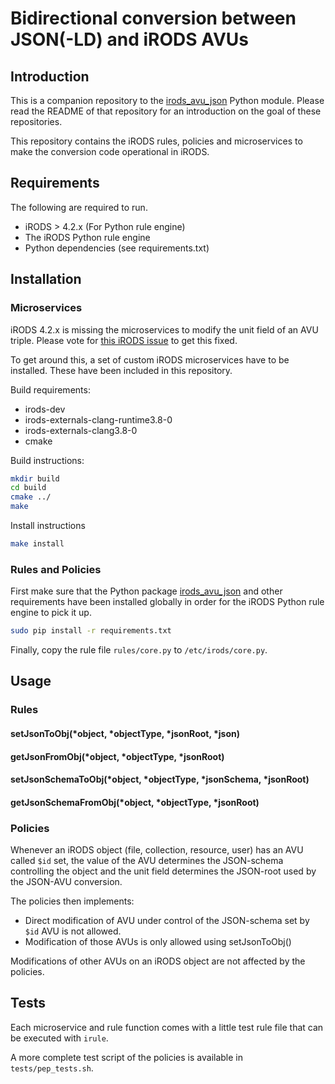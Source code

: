 # Bidirectional conversion between JSON(-LD) and iRODS AVUs

## Introduction

This is a companion repository to the [irods_avu_json](https://github.com/MaastrichtUniversity/irods_avu_json) Python 
module. Please read the README of that repository for an introduction on the goal of these repositories.

This repository contains the iRODS rules, policies and microservices to make the conversion code operational in iRODS.

## Requirements
The following are required to run.

* iRODS > 4.2.x (For Python rule engine)
* The iRODS Python rule engine
* Python dependencies (see requirements.txt)

## Installation

### Microservices

iRODS 4.2.x is missing the microservices to modify the unit field of an AVU triple. Please vote for 
[this iRODS issue](https://github.com/irods/irods/issues/4185) to  get this fixed. 
 
To get around this, a set of custom iRODS microservices have to be installed. These have been included in this repository.

Build requirements:
* irods-dev
* irods-externals-clang-runtime3.8-0
* irods-externals-clang3.8-0
* cmake

Build instructions:
```bash
mkdir build 
cd build
cmake ../
make
```

Install instructions
```bash
make install
```
 
### Rules and Policies

First make sure that the Python package [irods_avu_json](https://github.com/MaastrichtUniversity/irods_avu_json) and 
other requirements have been installed globally in order for the iRODS Python rule engine to pick it up. 

```bash
sudo pip install -r requirements.txt
```

Finally, copy the rule file `rules/core.py` to `/etc/irods/core.py`.

## Usage

### Rules

#### setJsonToObj(*object, *objectType, *jsonRoot, *json)

#### getJsonFromObj(*object, *objectType, *jsonRoot)

#### setJsonSchemaToObj(*object, *objectType, *jsonSchema, *jsonRoot)

#### getJsonSchemaFromObj(*object, *objectType, *jsonRoot)

### Policies

Whenever an iRODS object (file, collection, resource, user) has an AVU called `$id` set, the value of the AVU determines
the JSON-schema controlling the object and the unit field determines the JSON-root used by the JSON-AVU conversion.  

The policies then implements:

* Direct modification of AVU under control of the JSON-schema set by `$id` AVU is not allowed. 
* Modification of those AVUs is only allowed using setJsonToObj()

Modifications of other AVUs on an iRODS object are not affected by the policies.

## Tests

Each microservice and rule function comes with a little test rule file that can be executed with `irule`.

A more complete test script of the policies is available in `tests/pep_tests.sh`.